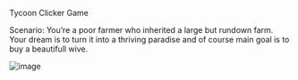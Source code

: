 Tycoon Clicker Game

Scenario:
You’re a poor farmer who inherited a large but rundown farm. 
Your dream is to turn it into a thriving paradise and of course main goal is to buy a beautifull wive.

![image](https://github.com/user-attachments/assets/bb18de7a-f257-4032-bfc5-6071a170f741)